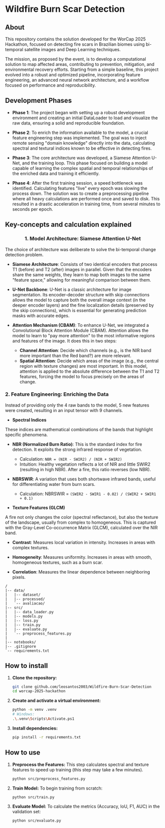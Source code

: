 # Wildfire Burn Scar Detection

## About

This repository contains the solution developed for the WorCap 2025 Hackathon, focused on detecting fire scars in Brazilian biomes using bi-temporal satellite images and Deep Learning techniques.

The mission, as proposed by the event, is to develop a computational solution to map affected areas, contributing to prevention, mitigation, and environmental recovery efforts. Starting from a simple baseline, this project evolved into a robust and optimized pipeline, incorporating feature engineering, an advanced neural network architecture, and a workflow focused on performance and reproducibility.

## Development Phases

* **Phase 1**: The project began with setting up a robust development environment and creating an initial DataLoader to load and visualize the raw data, ensuring a solid and reproducible foundation.

* **Phase 2**: To enrich the information available to the model, a crucial feature engineering step was implemented. The goal was to inject remote sensing "domain knowledge" directly into the data, calculating spectral and textural indices known to be effective in detecting fires.

* **Phase 3**: The core architecture was developed, a Siamese Attention U-Net, and the training loop. This phase focused on building a model capable of learning the complex spatial and temporal relationships of the enriched data and training it efficiently.

* **Phase 4**: After the first training session, a speed bottleneck was identified. Calculating features "live" every epoch was slowing the process down. The solution was to create a preprocessing pipeline where all heavy calculations are performed once and saved to disk. This resulted in a drastic acceleration in training time, from several minutes to seconds per epoch.

## Key-concepts and calculation explained

<div align="center">
   
   ### 1. **Model Architecture: Siamese Attention U-Net**

</div>

The choice of architecture was deliberate to solve the bi-temporal change detection problem.

* **Siamese Architecture**: Consists of two identical encoders that process T1 (before) and T2 (after) images in parallel. Given that the encoders share the same weights, they learn to map both images to the same "feature space," allowing for meaningful comparison between them.

* **U-Net Backbone**: U-Net is a classic architecture for image segmentation. Its encoder-decoder structure with skip connections allows the model to capture both the overall image context (in the deeper encoder layers) and the fine localization details (preserved by the skip connections), which is essential for generating prediction masks with accurate edges.

* **Attention Mechanism (CBAM)**: To enhance U-Net, we integrated a Convolutional Block Attention Module (CBAM). Attention allows the model to learn to "pay more attention" to the most informative regions and features of the image. It does this in two steps:

    * **Channel Attention**: Decide which channels (e.g., is the NIR band more important than the Red band?) are more relevant.
    * **Spatial Attention**: Decide which areas of the image (e.g., the central region with texture changes) are most important. In this model, attention is applied to the absolute difference between the T1 and T2 features, forcing the model to focus precisely on the areas of change.

### 2. **Feature Engineering: Enriching the Data**

Instead of providing only the 4 raw bands to the model, 5 new features were created, resulting in an input tensor with 9 channels.

* **Spectral Indices**

These indices are mathematical combinations of the bands that highlight specific phenomena.

   * **NBR (Normalized Burn Ratio)**: This is the standard index for fire detection. It exploits the strong infrared response of vegetation.

      * Calculation: `NBR = (NIR - SWIR2) / (NIR + SWIR2)`
      * Intuition: Healthy vegetation reflects a lot of NIR and little SWIR2 (resulting in high NBR). After a fire, this ratio reverses (low NBR).
    
   * **NBRSWIR**: A variation that uses both shortwave infrared bands, useful for differentiating water from burn scars.

      * Calculation: NBRSWIR = `(SWIR2 - SWIR1 - 0.02) / (SWIR2 + SWIR1 + 0.1)`

* **Texture Features (GLCM)**

A fire not only changes the color (spectral reflectance), but also the texture of the landscape, usually from complex to homogeneous. This is captured with the Gray-Level Co-occurrence Matrix (GLCM), calculated over the NIR band.

   * **Contrast**: Measures local variation in intensity. Increases in areas with complex textures.

   * **Homogeneity**: Measures uniformity. Increases in areas with smooth, homogeneous textures, such as a burn scar.

   * **Correlation**: Measures the linear dependence between neighboring pixels.

```
/
|-- data/
|   |-- dataset/
|   |-- processed/
|   `-- avaliacao/
|-- src/
|   |-- data_loader.py
|   |-- models.py
|   |-- loss.py
|   |-- train.py
|   |-- evaluate.py
|   `-- preprocess_features.py
|   
|-- notebooks/
|-- .gitignore
`-- requirements.txt
```

## How to install

1. **Clone the repository:**
    ```bash
    git clone github.com/leosantos2003/Wildfire-Burn-Scar-Detection
    cd worcap-2025-hackathon
    ```

2. **Create and activate a virtual environment:**
    ```bash
    python -m venv .venv
    # Windows:
    .\.venv\Scripts\Activate.ps1
    ```

3.  **Install dependencies:**
    ```bash
    pip install -r requirements.txt
    ```

## How to use

1.  **Preprocess the Features:** This step calculates spectral and texture features to speed up training (this step may take a few minutes).
    ```bash
    python src/preprocess_features.py
    ```

2.  **Train Model:** To begin training from scratch:
    ```bash
    python src/train.py
    ```

3.  **Evaluate Model:** To calculate the metrics (Accuracy, IoU, F1, AUC) in the validation set:
    ```bash
    python src/evaluate.py
    ```
